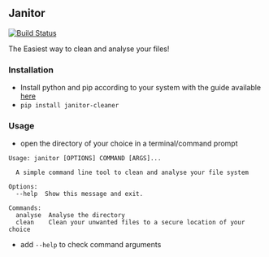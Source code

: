 ## Janitor

[![Build Status](https://travis-ci.org/vedantrathore/janitor.svg?branch=master)](https://travis-ci.org/vedantrathore/janitor)

The Easiest way to clean and analyse your files!

### Installation

* Install python and pip according to your system with the guide available [here](http://docs.python-guide.org/en/latest/starting/installation/)
* ` pip install janitor-cleaner `

### Usage

* open the directory of your choice in a terminal/command prompt
```
Usage: janitor [OPTIONS] COMMAND [ARGS]...

  A simple command line tool to clean and analyse your file system

Options:
  --help  Show this message and exit.

Commands:
  analyse  Analyse the directory
  clean    Clean your unwanted files to a secure location of your choice
```
* add `--help` to check command arguments
